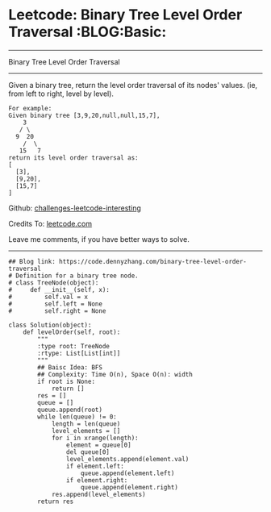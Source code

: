 # Leetcode: Binary Tree Level Order Traversal     :BLOG:Basic:


---

Binary Tree Level Order Traversal  

---

Given a binary tree, return the level order traversal of its nodes' values. (ie, from left to right, level by level).  

    For example:
    Given binary tree [3,9,20,null,null,15,7],
        3
       / \
      9  20
        /  \
       15   7
    return its level order traversal as:
    [
      [3],
      [9,20],
      [15,7]
    ]

Github: [challenges-leetcode-interesting](https://github.com/DennyZhang/challenges-leetcode-interesting/tree/master/binary-tree-level-order-traversal)  

Credits To: [leetcode.com](https://leetcode.com/problems/binary-tree-level-order-traversal/description/)  

Leave me comments, if you have better ways to solve.  

---

    ## Blog link: https://code.dennyzhang.com/binary-tree-level-order-traversal
    # Definition for a binary tree node.
    # class TreeNode(object):
    #     def __init__(self, x):
    #         self.val = x
    #         self.left = None
    #         self.right = None
    
    class Solution(object):
        def levelOrder(self, root):
            """
            :type root: TreeNode
            :rtype: List[List[int]]
            """
            ## Baisc Idea: BFS
            ## Complexity: Time O(n), Space O(n): width
            if root is None:
                return []
            res = []
            queue = []
            queue.append(root)
            while len(queue) != 0:
                length = len(queue)
                level_elements = []
                for i in xrange(length):
                    element = queue[0]
                    del queue[0]
                    level_elements.append(element.val)
                    if element.left:
                        queue.append(element.left)
                    if element.right:
                        queue.append(element.right)
                res.append(level_elements)
            return res